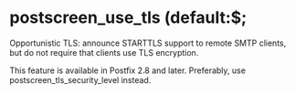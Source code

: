 # postscreen_use_tls (default:$; 

 Opportunistic TLS: announce STARTTLS support to remote SMTP clients,
but do not require that clients use TLS encryption. 

 This feature is available in Postfix 2.8 and later.
Preferably, use postscreen_tls_security_level instead. 


